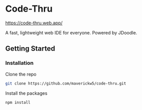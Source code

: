 # Code-Thru
https://code-thru.web.app/

A fast, lightweight web IDE for everyone. Powered by JDoodle.

## Getting Started
### Installation
Clone the repo
 ```sh
 git clone https://github.com/maverickw5/code-thru.git
 ```
Install the packages
 ```sh
 npm install
 ```

